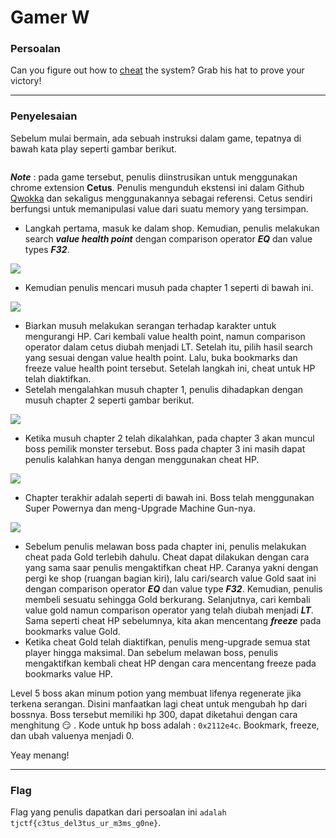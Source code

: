 # Gamer W

### Persoalan

Can you figure out how to [cheat](https://gamer_w.tjctf.org/) the system? Grab his hat to prove your victory!

____________________________________

### Penyelesaian
Sebelum mulai bermain, ada sebuah instruksi dalam game, tepatnya di bawah kata play seperti gambar berikut.

![]()

***Note*** : pada game tersebut, penulis diinstrusikan untuk menggunakan chrome extension **Cetus**. Penulis mengunduh ekstensi ini dalam Github [Qwokka](https://github.com/Qwokka/Cetus) dan sekaligus menggunakannya sebagai referensi. Cetus sendiri berfungsi untuk memanipulasi value dari suatu memory yang tersimpan.

- Langkah pertama, masuk ke dalam shop. Kemudian, penulis melakukan search ***value health point*** dengan comparison operator ***EQ*** dan value types ***F32***.

![](https://github.com/Bhaskaraa/EAS_Keamanan-Web-dan-Aplikasi_05311840000007/blob/master/Web/Gamer%20W/GamerW-Cetus.png)

- Kemudian  penulis mencari musuh pada chapter 1 seperti di bawah ini.

![](https://github.com/Bhaskaraa/EAS_Keamanan-Web-dan-Aplikasi_05311840000007/blob/master/Web/Gamer%20W/Gamer2.PNG)

- Biarkan musuh melakukan serangan terhadap karakter untuk mengurangi HP. Cari kembali value health point, namun comparison operator dalam cetus diubah menjadi LT. Setelah itu, pilih hasil search yang sesuai dengan value health point. Lalu, buka bookmarks dan freeze value health point tersebut. Setelah langkah ini, cheat untuk HP telah diaktifkan.
- Setelah mengalahkan musuh chapter 1, penulis dihadapkan dengan musuh chapter 2 seperti gambar berikut.

![](https://github.com/Bhaskaraa/EAS_Keamanan-Web-dan-Aplikasi_05311840000007/blob/master/Web/Gamer%20W/Gamer3.PNG)

- Ketika musuh chapter 2 telah dikalahkan, pada chapter 3 akan muncul boss pemilik monster tersebut. Boss pada chapter 3 ini masih dapat penulis kalahkan hanya dengan menggunakan cheat HP.

![](https://github.com/Bhaskaraa/EAS_Keamanan-Web-dan-Aplikasi_05311840000007/blob/master/Web/Gamer%20W/Gamer4.PNG)

- Chapter terakhir adalah seperti di bawah ini. Boss telah menggunakan Super Powernya dan meng-Upgrade Machine Gun-nya.

![](https://github.com/Bhaskaraa/EAS_Keamanan-Web-dan-Aplikasi_05311840000007/blob/master/Web/Gamer%20W/Gamer5.PNG)

- Sebelum penulis melawan boss pada chapter ini, penulis melakukan cheat pada Gold terlebih dahulu. Cheat dapat dilakukan dengan cara yang sama saar penulis mengaktifkan cheat HP. Caranya yakni dengan pergi ke shop (ruangan bagian kiri), lalu cari/search value Gold saat ini dengan comparison operator ***EQ*** dan value type ***F32***. Kemudian, penulis membeli sesuatu sehingga Gold berkurang. Selanjutnya, cari kembali value gold namun comparison operator yang telah diubah menjadi ***LT***. Sama seperti cheat HP sebelumnya, kita akan mencentang ***freeze*** pada bookmarks value Gold. 
- Ketika cheat Gold telah diaktifkan, penulis meng-upgrade semua stat player hingga maksimal. Dan sebelum melawan boss, penulis mengaktifkan kembali cheat HP dengan cara mencentang freeze pada bookmarks value HP. 

Level 5 boss akan minum potion yang membuat lifenya regenerate jika terkena serangan. Disini manfaatkan lagi cheat untuk mengubah hp dari bossnya. Boss tersebut memiliki hp 300, dapat diketahui dengan cara menghitung :smirk: . Kode untuk hp boss adalah : `0x2112e4c`. Bookmark, freeze, dan ubah valuenya menjadi 0. 

Yeay menang!
____________________________________

### Flag

Flag yang penulis dapatkan dari persoalan ini `adalah tjctf{c3tus_del3tus_ur_m3ms_g0ne}`.
